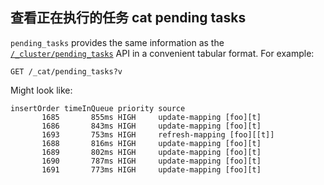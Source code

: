 ## 查看正在执行的任务 cat pending tasks

`pending_tasks` provides the same information as the [`/_cluster/pending_tasks`](cluster-pending.html) API in a convenient tabular format. For example:
    
    
    GET /_cat/pending_tasks?v

Might look like:
    
    
    insertOrder timeInQueue priority source
           1685       855ms HIGH     update-mapping [foo][t]
           1686       843ms HIGH     update-mapping [foo][t]
           1693       753ms HIGH     refresh-mapping [foo][[t]]
           1688       816ms HIGH     update-mapping [foo][t]
           1689       802ms HIGH     update-mapping [foo][t]
           1690       787ms HIGH     update-mapping [foo][t]
           1691       773ms HIGH     update-mapping [foo][t]
